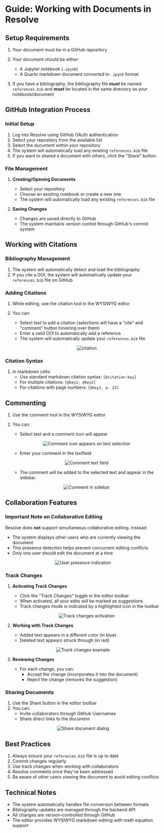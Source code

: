 # Guide: Working with Documents in Resolve

## Setup Requirements

1. Your document must be in a GitHub repository

2. Your document should be either:
   - A Jupyter notebook (`.ipynb`)
   - A Quarto markdown document converted to `.ipynb` format

3. If you have a bibliography, the bibliography file ***must*** be named `references.bib` and ***must*** be located in the same directory as your notebook/document


## GitHub Integration Process

### Initial Setup
1. Log into Resolve using GitHub OAuth authentication
2. Select your repository from the available list
3. Select the ducument within your repository
4. The system will automatically load any existing `references.bib` file
5. If you want to shared a document with others, click the "Share" button.


### File Management
1. **Creating/Opening Documents**
   - Select your repository
   - Choose an existing notebook or create a new one
   - The system will automatically load any existing `references.bib` file

2. **Saving Changes**
   - Changes are saved directly to GitHub
   - The system maintains version control through GitHub's commit system

## Working with Citations

### Bibliography Management

1. The system will automatically detect and load the bibliography
2. If you cite a DOI, the system will automatically update your `references.bib` file on GitHub


### Adding Citations
1. While editing, use the citation tool in the WYSIWYG editor
2. You can:
   - Select text to add a citation (selections will have a "cite" and "comment" button hovering over them)
   - Enter a valid DOI to automatically add a reference 
   - The system will automatically update your `references.bib` file

   <p align="center">
   <img src="assets/image.png" alt="citation">
   </p>

### Citation Syntax
1. In markdown cells:
   - Use standard markdown citation syntax: `[@citation-key]`
   - For multiple citations: `[@key1; @key2]`
   - For citations with page numbers: `[@key1, p. 23]`

## Commenting
1. Use the comment tool in the WYSIWYG editor
2. You can:
   - Select text and a comment icon will appear

   <p align="center">
   <img src="assets/image-1.png" alt="Comment icon appears on text selection">
   </p>

   - Enter your comment in the textfield

   <p align="center">
   <img src="assets/image-2.png" alt="Comment text field">
   </p>

   - The comment will be added to the selected text and appear in the sidebar.

   <p align="center">
   <img src="assets/image-3.png" alt="Comment in sidebar">
   </p>



## Collaboration Features

### Important Note on Collaborative Editing
Resolve does **not** support simultaneous collaborative editing. Instead:
- The system displays other users who are currently viewing the document
- This presence detection helps prevent concurrent editing conflicts
- Only one user should edit the document at a time

<p align="center">
<img src="assets/image-4.png" alt="User presence indication">
</p>

### Track Changes
1. **Activating Track Changes**
   - Click the "Track Changes" toggle in the editor toolbar
   - When activated, all your edits will be marked as suggestions
   - Track changes mode is indicated by a highlighted icon in the toolbar

   <p align="center">
   <img src="assets/image-5.png" alt="Track changes activation">
   </p>

2. **Working with Track Changes**
   - Added text appears in a different color (in blue)
   - Deleted text appears struck through (in red)

<p align="center">
<img src="assets/image-6.png" alt="Track changes example">
</p>

3. **Reviewing Changes**

   - For each change, you can:
     - Accept the change (incorporates it into the document)
     - Reject the change (removes the suggestion)


### Sharing Documents
1. Use the Share button in the editor toolbar
2. You can:
   - Invite collaborators through GitHub Usernames
   - Share direct links to the document

<p align="center">
<img src="assets/image-7.png" alt="Share document dialog">
</p>

## Best Practices
1. Always ensure your `references.bib` file is up to date
2. Commit changes regularly
3. Use track changes when working with collaborators
4. Resolve comments once they've been addressed
5. Be aware of other users viewing the document to avoid editing conflicts

## Technical Notes
- The system automatically handles file conversion between formats
- Bibliography updates are managed through the backend API
- All changes are version-controlled through GitHub
- The editor provides WYSIWYG markdown editing with math equation support
